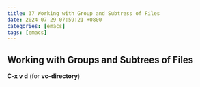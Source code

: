 ```yaml
---  
title: 37 Working with Group and Subtress of Files  
date: 2024-07-29 07:59:21 +0800  
categories: [emacs]  
tags: [emacs]  
---
```

## Working with Groups and Subtrees of Files

**C-x v d** (for **vc-directory**)

